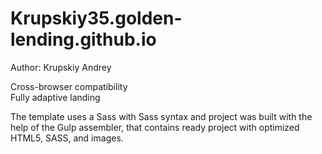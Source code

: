 # Krupskiy35.golden-lending.github.io

Author: Krupskiy Andrey<br>

Cross-browser compatibility<br>
Fully adaptive landing<br>

The template uses a Sass with Sass syntax and project was built with the help of the Gulp assembler, that contains ready project with optimized HTML5, SASS, and images.
